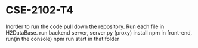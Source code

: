 # CSE-2102-T4
 
Inorder to run the code pull down the repository.
Run each file in H2DataBase.
run backend server, server.py (proxy)
install npm in front-end, run(in the console) npm run start in that folder

